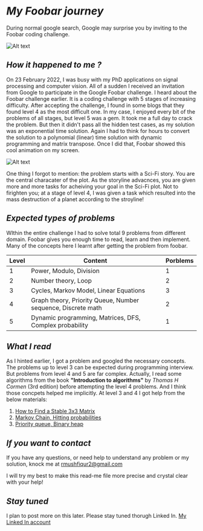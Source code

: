 # _My Foobar journey_
During normal google search, Google may surprise you by inviting to the Foobar coding challenge.

![Alt text](https://i.ibb.co/0fR2dh7/invitation.png?raw=true "Foobar Invitation")

## _How it happened to me ?_

On 23 February 2022, I was busy with my PhD applications on signal processing and computer vision. All of a sudden I received an invitation from Google to participate in the Google Foobar challenge. I heard about the Foobar challenge earlier. It is a coding challenge with 5 stages of increasing difficulty. After accepting the challenge, I found in some blogs that they found level 4 as the most difficult one. In my case, I enjoyed every bit of the problems of all stages, but level 5 was a gem. It took me a full day to crack the problem. But then it didn't pass all the hidden test cases, as my solution was an exponential time solution. Again I had to think for hours to convert the solution to a polynomial (linear) time solution with dynamic programming and matrix transpose. Once I did that, Foobar showed this cool animation on my screen.

![Alt text](https://i.ibb.co/6s3Kh93/foobar-complete-3-sec.gif?raw=true "Title")

One thing I forgot to mention: the problem starts with a Sci-Fi story. You are the central characater of the plot. As the storyline advacnces, you are given more and more tasks for acheiving your goal in the Sci-Fi plot. Not to firighten you; at a stage of level 4, I was given a task which resulted into the mass destruction of a planet according to the stroyline!

## _Expected types of problems_

WIthin the entire challenge I had to solve total 9 problems from different domain. Foobar gives you enough time to read, learn and then implement. Many of the concepts here I learnt after getting the problem from foobar.

| Level | Content | Porblems |
| ------ | ------ | ------ |
| 1 | Power, Modulo, Division | 1 |
| 2 | Number theory, Loop | 2 |
| 3 | Cycles, Markov Model, Linear Equations | 3 |
| 4 | Graph theory, Priority Queue, Number sequence, Discrete math | 2 |
| 5 | Dynamic programming, Matrices, DFS, Complex probability | 1|

## _What I read_

As I hinted earlier, I got a problem and googled the necessary concepts. The problems up to level 3 can be expected during programming interview. But problems from level 4 and 5 are far complex. Actually, I read some algorithms from the book **"Introduction to algorithms"** by *Thomas H Cormen* (3rd edition) before attempting the level 4 problems. And I think those concpets helped me implicitly. At level 3 and 4 I got help from the below materials:

1. [How to Find a Stable 3x3 Matrix](https://www.youtube.com/watch?v=ZENBQj2qQ2k)
2. [Markov Chain, Hitting probabilities](https://www.stat.auckland.ac.nz/~fewster/325/notes/ch8.pdf)
3. [Priority queue, Binary heap](https://www.geeksforgeeks.org/priority-queue-using-binary-heap/)

## _If you want to contact_

If you have any questions, or need  help to understand any problem or my solution, knock me at rmushfiqur2@gmail.com

I will try my best to make this read-me file more precise and crystal clear with your help!

## _Stay tuned_

I plan to post more on this later. Please stay tuned thorugh Linked In. [My Linked In account](https://www.linkedin.com/in/rmushfiqur2/)
